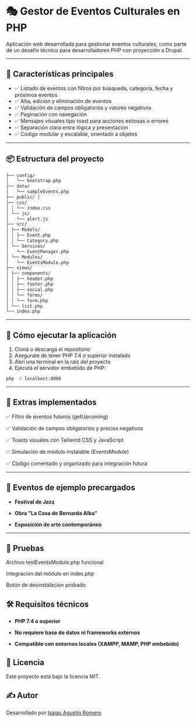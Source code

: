 # 🎭 Gestor de Eventos Culturales en PHP

Aplicación web desarrollada para gestionar eventos culturales, como parte de un desafío técnico para desarrolladores PHP con proyección a Drupal.

---

## 🚀 Características principales

- ✅ Listado de eventos con filtros por búsqueda, categoría, fecha y próximos eventos
- ✅ Alta, edición y eliminación de eventos
- ✅ Validación de campos obligatorios y valores negativos
- ✅ Paginación con navegación
- ✅ Mensajes visuales tipo toast para acciones exitosas o errores
- ✅ Separación clara entre lógica y presentación
- ✅ Código modular y escalable, orientado a objetos

---

## 📦 Estructura del proyecto
``` bash
├── config/ 
│   └── bootstrap.php 
├── data/ 
│   └── sampleEvents.php 
├── public/ │ 
├── css/ 
│ │ └── index.css 
│ └── js/ 
│   └── alert.js 
├── src/ 
│ ├── Models/ 
│ │ ├── Event.php 
│ │ └── Category.php 
│ └── Services/ 
│   └── EventManager.php 
│ └── Modules/ 
│   └── EventsModule.php 
├── views/ 
│ ├── components/ 
│ │ ├── header.php 
│ │ ├── footer.php 
│ │ ├── social.php 
│ │ └── forms/ 
│ │ └── form.php 
│ └── list.php 
└── index.php
```

---

## 🧪 Cómo ejecutar la aplicación

1. Cloná o descargá el repositorio
2. Asegurate de tener PHP 7.4 o superior instalado
3. Abrí una terminal en la raíz del proyecto
4. Ejecutá el servidor embebido de PHP:

```bash
php -S localhost:8000
```
---

## 🎁 Extras implementados
✅ Filtro de eventos futuros (getUpcoming)

✅ Validación de campos obligatorios y precios negativos

✅ Toasts visuales con Tailwind CSS y JavaScript

✅ Simulación de módulo instalable (EventsModule)

✅ Código comentado y organizado para integración futura

---

## 📅 Eventos de ejemplo precargados
- **Festival de Jazz**

- **Obra "La Casa de Bernarda Alba"**

- **Exposición de arte contemporáneo**

---

## 🧪 Pruebas
Archivo testEventsModule.php funcional

Integración del módulo en index.php

Botón de desinstalación probado

## 🛠️ Requisitos técnicos
- **PHP 7.4 o superior**

- **No requiere base de datos ni frameworks externos**

- **Compatible con entornos locales (XAMPP, MAMP, PHP embebido)**

## 📄 Licencia

Este proyecto está bajo la licencia MIT.

## ✍️ Autor

Desarrollado por [Isaias Agustin Romero](https://www.linkedin.com/in/isaias-romero//)